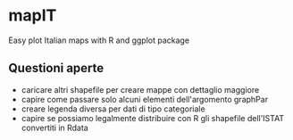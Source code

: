 mapIT
=====

Easy plot Italian maps with R and ggplot package


## Questioni aperte
 - caricare altri shapefile per creare mappe con dettaglio maggiore
 - capire come passare solo alcuni elementi dell'argomento graphPar
 - creare legenda diversa per dati di tipo categoriale
 - capire se possiamo legalmente distribuire con R gli shapefile dell'ISTAT convertiti in Rdata